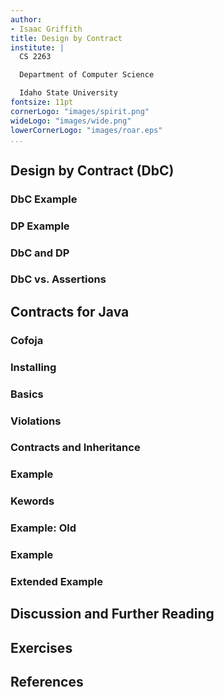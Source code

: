 ```yaml
---
author:
- Isaac Griffith
title: Design by Contract
institute: |
  CS 2263

  Department of Computer Science

  Idaho State University
fontsize: 11pt
cornerLogo: "images/spirit.png"
wideLogo: "images/wide.png"
lowerCornerLogo: "images/roar.eps"
...
```


## Design by Contract (DbC)

### DbC Example

### DP Example

### DbC and DP

### DbC vs. Assertions

## Contracts for Java

### Cofoja

### Installing

### Basics

### Violations

### Contracts and Inheritance

### Example

### Kewords

### Example: Old

### Example

### Extended Example

## Discussion and Further Reading

## Exercises

## References
